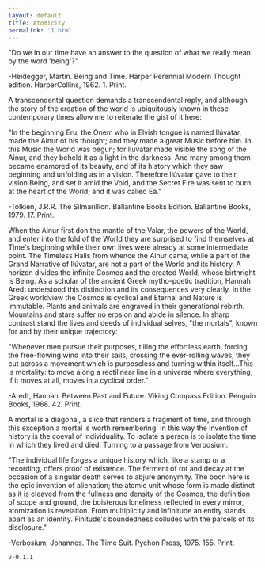 ```yaml
---
layout: default
title: Atomicity
permalink: '1.html'
---
```


"Do we in our time have an answer to the question of what we really mean by the word 'being'?"

-Heidegger, Martin. Being and Time. Harper Perennial Modern Thought edition. HarperCollins, 1962. 1. Print.

A transcendental question demands a transcendental reply, and although the story of the creation of the world is ubiquitously known in these contemporary times allow me to reiterate the gist of it here:

"In the beginning Eru, the Onem who in Elvish tongue is named Ilúvatar, made the Ainur of his thought; and they made a great Music before him. In this Music the World was begun; for Ilúvatar made visible the song of the Ainur, and they beheld it as a light in the darkness. And many among them became enamored of its beauty, and of its history which they saw beginning and unfolding as in a vision. Therefore Ilúvatar gave to their vision Being, and set it amid the Void, and the Secret Fire was sent to burn at the heart of the World; and it was called Eä."

-Tolkien, J.R.R. The Silmarillion. Ballantine Books Edition. Ballantine Books, 1979. 17. Print.

When the Ainur first don the mantle of the Valar, the powers of the World, and enter into the fold of the World they are surprised to find themselves at Time's beginning while their own lives were already at some intermediate point. The Timeless Halls from whence the Ainur came, while a part of the Grand Narrative of Ilúvatar, are not a part of the World and its history. A horizon divides the infinite Cosmos and the created World, whose birthright is Being. As a scholar of the ancient Greek mytho-poetic tradition, Hannah Aredt understood this distinction and its consequences very clearly. In the Greek worldview the Cosmos is cyclical and Eternal and Nature is immutable. Plants and animals are engraved in their generational rebirth. Mountains and stars suffer no erosion and abide in silence. In sharp contrast stand the lives and deeds of individual selves, "the mortals", known for and by their unique trajectory:

"Whenever men pursue their purposes, tilling the effortless earth, forcing the free-flowing wind into their sails, crossing the ever-rolling waves, they cut across a movement which is purposeless and turning within itself...This is mortality: to move along a rectilinear line in a universe where everything, if it moves at all, moves in a cyclical order."

-Aredt, Hannah. Between Past and Future. Viking Compass Edition. Penguin Books, 1968. 42. Print.

A mortal is a diagonal, a slice that renders a fragment of time, and through this exception a mortal is worth remembering. In this way the invention of history is the coeval of individuality. To isolate a person is to isolate the time in which they lived and died. Turning to a passage from Verbosium:

"The individual life forges a unique history which, like a stamp or a recording, offers proof of existence. The ferment of rot and decay at the occasion of a singular death serves to abjure anonymity. The boon here is the epic invention of alienation; the atomic unit whose form is made distinct as it is cleaved from the fullness and density of the Cosmos, the definition of scope and ground, the boisterous loneliness reflected in every mirror, atomization is revelation. From multiplicity and infinitude an entity stands apart as an identity. Finitude's boundedness colludes with the parcels of its disclosure."

-Verbosium, Johannes. The Time Suit. Pychon Press, 1975. 155. Print.

`v-0.1.1`
